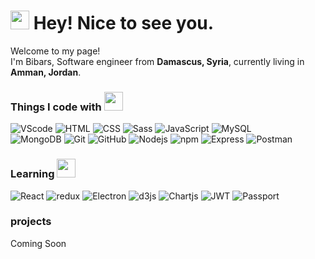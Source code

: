 <h1><img src="https://emojis.slackmojis.com/emojis/images/1531849430/4246/blob-sunglasses.gif?1531849430" width="30"/> Hey! Nice to see you.</h1>
<p>Welcome to my page! </br> I'm Bibars, Software engineer from <b>Damascus, Syria</b>, currently living in <b>Amman, Jordan</b>. </p>

<h3>Things I code with 
<img src="https://emojis.slackmojis.com/emojis/images/1572027992/6975/google_redheart_blob.png?1572027992" width="30"/>
</h3>
<p>
<img alt="VScode" src="https://img.shields.io/badge/-Visual Studio Code-007ACC?style=plastic-square&logo=visualstudiocode&logoColor=white" />
<img alt="HTML" src="https://img.shields.io/badge/-HTML-E34F26?style=plastic-square&logo=html5&logoColor=white" />
<img alt="CSS" src="https://img.shields.io/badge/-CSS-1572B6?style=plastic-square&logo=css3&logoColor=white" />
<img alt="Sass" src="https://img.shields.io/badge/-Sass-CC6699?style=plastic-square&logo=sass&logoColor=white" />
<img alt="JavaScript" src="https://img.shields.io/badge/-JavaScript-F7DF1E?style=plastic-square&logo=javascript&logoColor=white" />
<img alt="MySQL" src="https://img.shields.io/badge/-MySQL-4479A1?style=plastic-square&logo=mysql&logoColor=white" />
</br>
<img alt="MongoDB" src="https://img.shields.io/badge/-MongoDB-13aa52?style=plastic-square&logo=mongodb&logoColor=white" />
<img alt="Git" src="https://img.shields.io/badge/-Git-F05032?style=plastic-square&logo=git&logoColor=white" />
<img alt="GitHub" src="https://img.shields.io/badge/-GitHub-181717?style=plastic-square&logo=github&logoColor=white" />
<img alt="Nodejs" src="https://img.shields.io/badge/-Nodejs-43853d?style=plastic-square&logo=Node.js&logoColor=white" />
<img alt="npm" src="https://img.shields.io/badge/-NPM-CB3837?style=plastic-square&logo=npm&logoColor=white" />
<img alt="Express" src="https://img.shields.io/badge/-Express-000000?style=plastic-square&logo=express&logoColor=white" />
<img alt="Postman" src="https://img.shields.io/badge/-Postman-FF6C37?style=plastic-square&logo=postman&logoColor=white" />

</p>

<h3>Learning
<img src="https://emojis.slackmojis.com/emojis/images/1514056588/3316/blobowo.png?1514056588" width="30"/>
</h3>

<p>
<img alt="React" src="https://img.shields.io/badge/-React-45b8d8?style=plastic-square&logo=react&logoColor=white" />
<img alt="redux" src="https://img.shields.io/badge/-Redux-764ABC?style=plastic-square&logo=redux&logoColor=white" />
<img alt="Electron" src="https://img.shields.io/badge/-Electron-47848F?style=plastic-square&logo=electron&logoColor=white" />
<img alt="d3js" src="https://img.shields.io/badge/-D3.js-F9A03C?style=plastic-square&logo=d3.js&logoColor=white" />
<img alt="Chartjs" src="https://img.shields.io/badge/-Chart.js-FF6384?style=plastic-square&logo=chart.js&logoColor=white" />
<img alt="JWT" src="https://img.shields.io/badge/-JSON Web Tokens-000000?style=plastic-square&logo=jsonwebtokens&logoColor=white" />
<img alt="Passport" src="https://img.shields.io/badge/-Passport-34E27A?style=plastic-square&logo=passport&logoColor=white" />
</p>

<h3>projects</h3>
<p>Coming Soon</p>





